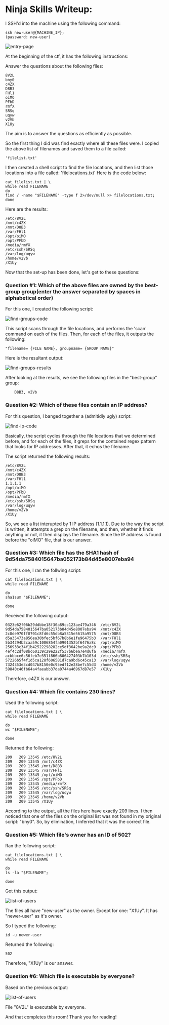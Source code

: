 # Ninja Skills Writeup:
	
I SSH'd into the machine using the following command:

	ssh new-user@{MACHINE_IP}; 
	(password: new-user)
	
![entry-page](./screenshots/sshlogin.png)
	
At the beginning of the ctf, it has the following instructions:

Answer the questions about the following files:

	8V2L 
	bny0 
	c4ZX 
	D8B3 
	FHl1 
	oiMO 
	PFbD 
	rmfX 
	SRSq 
	uqyw 
	v2Vb 
	X1Uy 

The aim is to answer the questions as efficiently as possible.
	
So the first thing I did was find exactly where all these files were. I copied the above list of filenames and saved them to a file called: 

	'filelist.txt'

I then created a shell script to find the file locations, and then list those locations into a file called: 'filelocations.txt' Here is the code below:
	
	cat filelist.txt | \
	while read FILENAME
	do
  	find / -name "$FILENAME" -type f 2>/dev/null >> filelocations.txt;
	done
	
Here are the results:

	/etc/8V2L
	/mnt/c4ZX
	/mnt/D8B3
	/var/FHl1
	/opt/oiMO
	/opt/PFbD
	/media/rmfX
	/etc/ssh/SRSq
	/var/log/uqyw
	/home/v2Vb
	/X1Uy
	
Now that the set-up has been done, let's get to these questions:
	

### Question #1: Which of the above files are owned by the best-group group(enter the answer separated by spaces in alphabetical order)

For this one, I created the following script:

![find-groups-code](./screenshots/findgroupscode.png)
	
This script scans through the file locations, and performs the 'scan' command on each of the files. Then, for each of the files, it outputs the following:

	"filename= {FILE NAME}, groupname= {GROUP NAME}"
	
Here is the resultant output:
		
![find-groups-results](./screenshots/findgroupsresults.png)
		
After looking at the results, we see the following files in the "best-group" group:
		
		D8B3, v2Vb
		
### Question #2: Which of these files contain an IP address?

For this question, I banged together a (admitidly ugly) script:

![find-ip-code](./screenshots/ipfindcode.png)
	
Basically, the script cycles through the file locations that we determined before, and for each of the files, it greps for the contained regex pattern that looks for IP addresses. After that, it echos the filename.

The script returned the following results:

	/etc/8V2L
	/mnt/c4ZX
	/mnt/D8B3
	/var/FHl1
	1.1.1.1
	/opt/oiMO
	/opt/PFbD
	/media/rmfX
	/etc/ssh/SRSq
	/var/log/uqyw
	/home/v2Vb
	/X1Uy

So, we see a list interupted by 1 IP address (1.1.1.1). Due to the way the script is written, it attempts a grep on the filename, and then, whether it finds anything or not, it then displays the filename. Since the IP address is found before the "oiMO" file, that is our answer.

### Question #3: Which file has the SHA1 hash of 9d54da7584015647ba052173b84d45e8007eba94

For this one, I ran the follwing script:

	cat filelocations.txt | \
	while read FILENAME

	do
	sha1sum "$FILENAME";

	done

Received the following output:

	0323e62f06b29ddbbe18f30a89cc123ae479a346  /etc/8V2L
	9d54da7584015647ba052173b84d45e8007eba94  /mnt/c4ZX
	2c8de970ff0701c8fd6c55db8a5315e5615a9575  /mnt/D8B3
	d5a35473a856ea30bfec5bf67b8b6e1fe96475b3  /var/FHl1
	5b34294b3caa59c1006854fa0901352bf6476a8c  /opt/oiMO
	256933c34f1b42522298282ce5df3642be9a2dc9  /opt/PFbD
	4ef4c2df08bc60139c29e222f537b6bea7e4d6fa  /media/rmfX
	acbbbce6c56feb7e351f866b806427403b7b103d  /etc/ssh/SRSq
	57226b5f4f1d5ca128f606581d7ca9bd6c45ca13  /var/log/uqyw
	7324353e3cd047b8150e0c95edf12e28be7c55d3  /home/v2Vb
	59840c46fb64a4faeabb37da0744a46967d87e57  /X1Uy

Therefore, c4ZX is our answer.



### Question #4: Which file contains 230 lines?

Used the following script:

	cat filelocations.txt | \
	while read FILENAME

	do
	wc "$FILENAME";

	done

Returned the following:

	209   209 13545 /etc/8V2L
	209   209 13545 /mnt/c4ZX
	209   209 13545 /mnt/D8B3
	209   209 13545 /var/FHl1
	209   209 13545 /opt/oiMO
	209   209 13545 /opt/PFbD
	209   209 13545 /media/rmfX
	209   209 13545 /etc/ssh/SRSq
	209   209 13545 /var/log/uqyw
	209   209 13545 /home/v2Vb
	209   209 13545 /X1Uy

According to the output, all the files here have exactly 209 lines. I then noticed that one of the files on the original list was not found in my original script: "bny0". So, by elimination, I inferred that it was the correct file.

### Question #5: Which file's owner has an ID of 502?

Ran the following script:

	cat filelocations.txt | \
	while read FILENAME

	do
	ls -la "$FILENAME";

	done

Got this output:
	
![list-of-users](./screenshots/listoffileusers.png)
	
The files all have "new-user" as the owner. Except for one: "X1Uy". It has "newer-user" as it's owner.

So I typed the following:

	id -u newer-user

Returned the following:

	502
	
Therefore, "X1Uy" is our answer.


### Question #6: Which file is executable by everyone?

Based on the previous output:

![list-of-users](./screenshots/listoffileusers.png)
	
File "8V2L" is executable by everyone.


And that completes this room! Thank you for reading!
